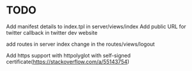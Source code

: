 # TODO



 Add manifest details to index.tpl in server/views/index
Add public URL for twitter callback in twitter dev website

add routes in server index
change in the routes/views/logout

Add https support with httpolyglot with self-signed certificate(https://stackoverflow.com/a/55143754)